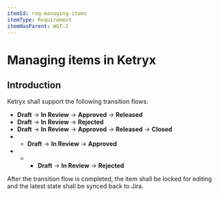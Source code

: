 ```yaml
---
itemId: req-managing-items
itemType: Requirement
itemHasParent: WGT-2
---
```


# Managing items in Ketryx

## Introduction

Ketryx shall support the following transition flows:

- **Draft** -> **In Review** -> **Approved** -> **Released**
- **Draft** -> **In Review** -> **Rejected**
- **Draft** -> **In Review** -> **Approved** -> **Released** -> **Closed**
- - **Draft** -> **In Review** -> **Approved**
- - - **Draft** -> **In Review** -> **Rejected**

After the transition flow is completed, the item shall be locked for editing and the latest state shall be synced back to Jira.